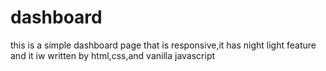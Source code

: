 # dashboard
this is  a simple dashboard page that is responsive,it has night light feature and it iw written by html,css,and vanilla javascript
